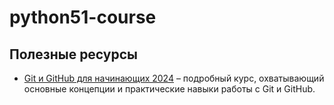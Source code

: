 # python51-course

## Полезные ресурсы

- [Git и GitHub для начинающих 2024]([https://www.youtube.com/watch?v=zUzQG7hmdNM](https://www.youtube.com/watch?v=JfpCicDUMKc)) – подробный курс, охватывающий основные концепции и практические навыки работы с Git и GitHub.
